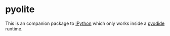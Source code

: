 # pyolite

This is an companion package to [IPython](https://github.com/ipython/ipython) which only
works inside a [pyodide](https://github.com/pyodide/pyodide/) runtime.
